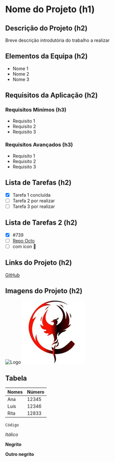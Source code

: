 # Nome do Projeto (h1)

## Descrição do Projeto (h2)
Breve descrição introdutória do trabalho a realizar

## Elementos da Equipa (h2)
* Nome 1
* Nome 2
* Nome 3

## Requisitos da Aplicação (h2)
### Requisitos Minímos (h3)
* Requisito 1
* Requisito 2
* Requisito 3

### Requisitos Avançados (h3)
* Requisito 1
* Requisito 2
* Requisito 3

## Lista de Tarefas (h2)
- [x] Tarefa 1 concluída
- [ ] Tarefa 2 por realizar
- [ ] Tarefa 3 por realizar

## Lista de Tarefas 2 (h2)
- [x] #739
- [ ] [Repo Octo](https://github.com/octo-org/octo-repo-go)
- [ ] com icon :tada:

## Links do Projeto (h2)
[GitHub](https://github.com/)

## Imagens do Projeto (h2)
![Logo](https://image.similarpng.com/very-thumbnail/2020/12/Lorem-ipsum-logo-design-on-transparent-PNG.png)
![Logo2](imagens/fenix.jpg)

## Tabela
Nomes | Número
-- | --
Ana | 12345
Luís | 12346
Rita | 12833

`Código`

*Itálico*

**Negrito**

**Outro negrito**
